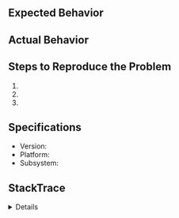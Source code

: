 ## Expected Behavior

<!-- If this issue is a feature request remove text below -->
## Actual Behavior

## Steps to Reproduce the Problem

  1.
  2.
  3.

## Specifications

  - Version:
  - Platform:
  - Subsystem:

## StackTrace
<details>

```

```

</details>